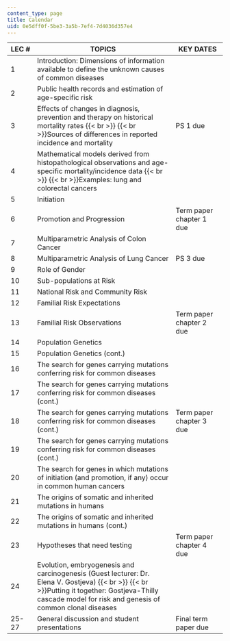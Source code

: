 ```yaml
---
content_type: page
title: Calendar
uid: 0e5dff0f-5be3-3a5b-7ef4-7d4036d357e4
---
```


| LEC # | TOPICS | KEY DATES |
| --- | --- | --- |
| 1 | Introduction: Dimensions of information available to define the unknown causes of common diseases | &nbsp; |
| 2 | Public health records and estimation of age-specific risk | &nbsp; |
| 3 | Effects of changes in diagnosis, prevention and therapy on historical mortality rates  {{< br >}}  {{< br >}}Sources of differences in reported incidence and mortality | PS 1 due |
| 4 | Mathematical models derived from histopathological observations and age-specific mortality/incidence data  {{< br >}}  {{< br >}}Examples: lung and colorectal cancers | &nbsp; |
| 5 | Initiation | &nbsp; |
| 6 | Promotion and Progression | Term paper chapter 1 due |
| 7 | Multiparametric Analysis of Colon Cancer | &nbsp; |
| 8 | Multiparametric Analysis of Lung Cancer | PS 3 due |
| 9 | Role of Gender | &nbsp; |
| 10 | Sub-populations at Risk | &nbsp; |
| 11 | National Risk and Community Risk | &nbsp; |
| 12 | Familial Risk Expectations | &nbsp; |
| 13 | Familial Risk Observations | Term paper chapter 2 due |
| 14 | Population Genetics | &nbsp; |
| 15 | Population Genetics (cont.) | &nbsp; |
| 16 | The search for genes carrying mutations conferring risk for common diseases | &nbsp; |
| 17 | The search for genes carrying mutations conferring risk for common diseases (cont.) | &nbsp; |
| 18 | The search for genes carrying mutations conferring risk for common diseases (cont.) | Term paper chapter 3 due |
| 19 | The search for genes carrying mutations conferring risk for common diseases (cont.) | &nbsp; |
| 20 | The search for genes in which mutations of initiation (and promotion, if any) occur in common human cancers | &nbsp; |
| 21 | The origins of somatic and inherited mutations in humans | &nbsp; |
| 22 | The origins of somatic and inherited mutations in humans (cont.) | &nbsp; |
| 23 | Hypotheses that need testing | Term paper chapter 4 due |
| 24 | Evolution, embryogenesis and carcinogenesis (Guest lecturer: Dr. Elena V. Gostjeva)  {{< br >}}  {{< br >}}Putting it together: Gostjeva-Thilly cascade model for risk and genesis of common clonal diseases | &nbsp; |
| 25-27 | General discussion and student presentations | Final term paper due